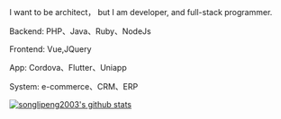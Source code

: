 I want to be architect， but I am developer, and full-stack programmer.

Backend: PHP、Java、Ruby、NodeJs

Frontend: Vue,JQuery

App: Cordova、Flutter、Uniapp

System: e-commerce、CRM、ERP

[![songlipeng2003's github stats](https://github-readme-stats.vercel.app/api?username=songlipeng2003)](https://github.com/songlipeng2003/github-readme-stats)
